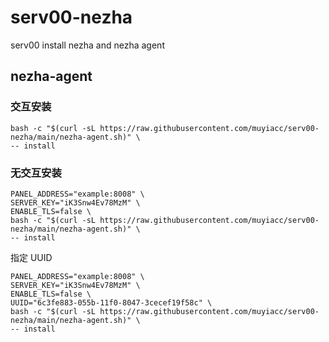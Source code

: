 # serv00-nezha
serv00 install nezha and nezha agent

## nezha-agent

### 交互安装

```shell
bash -c "$(curl -sL https://raw.githubusercontent.com/muyiacc/serv00-nezha/main/nezha-agent.sh)" \
-- install
```

### 无交互安装
```shell
PANEL_ADDRESS="example:8008" \
SERVER_KEY="iK3Snw4Ev78MzM" \
ENABLE_TLS=false \
bash -c "$(curl -sL https://raw.githubusercontent.com/muyiacc/serv00-nezha/main/nezha-agent.sh)" \
-- install
```

指定 UUID

```shell
PANEL_ADDRESS="example:8008" \
SERVER_KEY="iK3Snw4Ev78MzM" \
ENABLE_TLS=false \
UUID="6c3fe883-055b-11f0-8047-3cecef19f58c" \
bash -c "$(curl -sL https://raw.githubusercontent.com/muyiacc/serv00-nezha/main/nezha-agent.sh)" \
-- install
```
